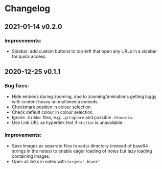 # Changelog

## 2021-01-14 v0.2.0
### Improvements:
- Sidebar: add custom buttons to top-left that open any URLs in a sidebar for quick access.

## 2020-12-25 v0.1.1
### Bug fixes:
- Hide embeds during zooming, due to zooming/animations getting laggy with content heavy on multimedia embeds.
- Checkmark position in colour selection.
- Check default colour in colour selection.
- Ignore `.hidden` files, e.g. `.gitignore` and possible `.htaccess`.
- Use Link URL as hyperlink text if `<title>` is unavailable.
### Improvements:
- Save images as separate files to `media` directory (instead of base64 strings in the notes) to enable eager loading of notes but lazy loading containing images.
- Open all links in notes with `target="_blank"`
